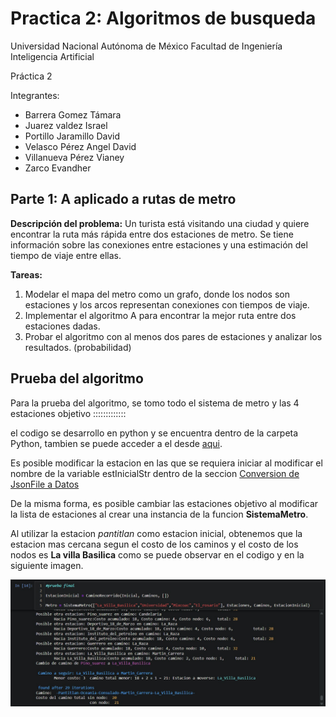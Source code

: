 # Practica 2: Algoritmos de busqueda

Universidad Nacional Autónoma de México 
Facultad de Ingeniería 
Inteligencia Artificial 

Práctica 2 

Integrantes:
- Barrera Gomez Támara 
- Juarez valdez Israel 
- Portillo Jaramillo David
- Velasco Pérez Angel David
- Villanueva Pérez Vianey
- Zarco Evandher

## Parte 1: A aplicado a rutas de metro

**Descripción del problema:**
Un turista está visitando una ciudad y quiere encontrar la ruta más rápida entre dos estaciones de metro. Se tiene información sobre las conexiones entre estaciones y una estimación del tiempo de viaje entre ellas.

**Tareas:**
1. Modelar el mapa del metro como un grafo, donde los nodos son estaciones y los arcos representan conexiones con tiempos de viaje.
2. Implementar el algoritmo A para encontrar la mejor ruta entre dos estaciones dadas.
3. Probar el algoritmo con al menos dos pares de estaciones y analizar los resultados.
(probabilidad)

## Prueba del algoritmo

Para la prueba del algoritmo, se tomo todo el sistema de metro y las 4 estaciones objetivo :::::::::::::

el codigo se desarrollo en python y se encuentra dentro de la carpeta Python, tambien se puede acceder a el desde [aqui](./Python/AStar.ipynb).

Es posible modificar la estacion en las que se requiera iniciar al modificar el nombre de la variable estInicialStr dentro de la seccion [Conversion de JsonFile a Datos](./Python/AStar.ipynb#'ConversiondeJsonFileaDatos')

De la misma forma, es posible cambiar las estaciones objetivo 
al modificar la lista de estaciones al crear una instancia de la funcion **SistemaMetro**.

Al utilizar la estacion *pantitlan* como estacion inicial, obtenemos que la estacion mas cercana segun el costo de los caminos y el costo de los nodos es **La villa Basilica** como se puede observar en el codigo y en la siguiente imagen.

![ImagenAStar](./Images/AStarResults.jpeg)
